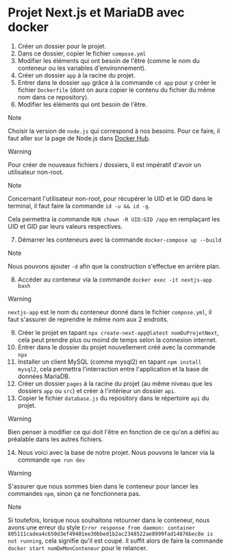 # Projet Next.js et MariaDB avec docker

1. Créer un dossier pour le projet.
2. Dans ce dossier, copier le fichier `compose.yml`
3. Modifier les éléments qui ont besoin de l'être (comme le nom du conteneur ou les variables d'environnement).
4. Créer un dossier `app` à la racine du projet.
5. Entrer dans le dossier `app` grâce à la commande `cd app` pour y créer le fichier `Dockerfile` (dont on aura copier le contenu du fichier du même nom dans ce repository).
6. Modifier les éléments qui ont besoin de l'être.

> [!NOTE]
> Choisir la version de `node.js` qui correspond à nos besoins.
> Pour ce faire, il faut aller sur la page de Node.js dans [Docker Hub](https://hub.docker.com/_/node).

> [!WARNING]
> Pour créer de nouveaux fichiers / dossiers, il est impératif d'avoir un utilisateur non-root.

> [!NOTE]
> Concernant l'utilisateur non-root, pour récupérer le UID et le GID dans le terminal, il faut faire la commande `id -u && id -g`.
>   
> Cela permettra la commande `RUN chown -R UID:GID /app` en remplaçant les UID et GID par leurs valeurs respectives.

7. Démarrer les conteneurs avec la commande `docker-compose up --build`

> [!NOTE]
> Nous pouvons ajouter `-d` afin que la construction s'effectue en arrière plan.

8. Accéder au conteneur via la commande `docker exec -it nextjs-app bash`

> [!WARNING]
> `nextjs-app` est le nom du conteneur donné dans le fichier `compose.yml`, il faut s'assurer de reprendre le même nom aux 2 endroits.

9. Créer le projet en tapant `npx create-next-app@latest nomDuProjetNext`, cela peut prendre plus ou moind de temps selon la connexion internet.
10. Entrer dans le dossier du projet nouvellement créé avec la commande `npx`
11. Installer un client MySQL (comme mysql2) en tapant `npm install mysql2`, cela permettra l'interraction entre l'application et la base de données MariaDB.
12. Créer un dossier `pages` à la racine du projet (au même niveau que les dossiers `app` ou `src`) et créer à l'intérieur un dossier `api`.
13. Copier le fichier `database.js` du repository dans le répertoire `api` du projet.

> [!WARNING]
> Bien penser à modifier ce qui doit l'être en fonction de ce qu'on a défini au préalable dans les autres fichiers.

14. Nous voici avec la base de notre projet. Nous pouvons le lancer via la commande `npm run dev`

> [!WARNING]
> S'assurer que nous sommes bien dans le conteneur pour lancer les commandes `npm`, sinon ça ne fonctionnera pas.

> [!NOTE]
> Si toutefois, lorsque nous souhaitons retourner dans le conteneur, nous avons une erreur du style `Error response from daemon: container 805111cadea4c650d3ef49401ee30bbed1b2ac2348522ae8999fad14876bec8e is not running`, cela signifie qu'il est coupé. Il suffit alors de faire la commande `docker start nomDeMonConteneur` pour le relancer.
